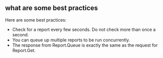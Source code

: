 ## what are some best practices

Here are some best practices:

- Check for a report every few seconds. Do not check more than once a second.
- You can queue up multiple reports to be run concurrently.
- The response from Report.Queue is exactly the same as the request for Report.Get.
